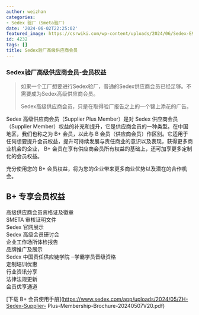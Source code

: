 ```yaml
---
author: weizhan
categories:
- Sedex 验厂（Smeta验厂）
date: '2024-06-02T22:25:02'
featured_image: https://csrwiki.com/wp-content/uploads/2024/06/Sedex-E9AB98E7BAA7E4BE9BE5BA94E59586E4BC9AE59198E8BAABE4BBBDE8AF86E588ABE58DA1-724x1024.png
id: 4232
tags: []
title: Sedex验厂高级供应商会员
---
```


### Sedex验厂高级供应商会员-会员权益

> 如果一个工厂想要进行Sedex验厂，普通的Sedex供应商会员已经足够。不需要成为Sedex高级供应商会员。
>
> Sedex高级供应商会员，只是在取得验厂报告之上的一个锦上添花的广告。

Sedex 高级供应商会员（Supplier Plus Member）是对 Sedex 供应商会员（Supplier
Member）权益的补充和提升，它是供应商会员的一种类型。在中国地区，我们也称之为 B+ 会员，以此与 B
会员（供应商会员）作区别。它适用于任何想要提升会员权益，提升可持续发展与责任商业的意识以及表现，获得更多商业机会的企业， B+
会员在享有供应商会员所有权益的基础上，还可加享更多定制化的会员权益。

充分使用您的 B+ 会员权益，将为您的企业带来更多商业优势以及潜在的合作机会。

B+ 专享会员权益  
---  
高级供应商会员资格证及徽章  
SMETA 审核证明文件  
Sedex 官网展示  
Sedex 高级会员研讨会  
企业工作场所体检报告  
品牌推广及展示  
Sedex 中国责任供应链学院 ‒学霸学员晋级资格  
定制培训优惠  
行业资讯分享  
法律法规更新  
会员优享通道  
  
[下载 B+ 会员使用手册](https://www.sedex.com/app/uploads/2024/05/ZH-Sedex-Supplier-
Plus-Membership-Brochure-20240507V20.pdf)

